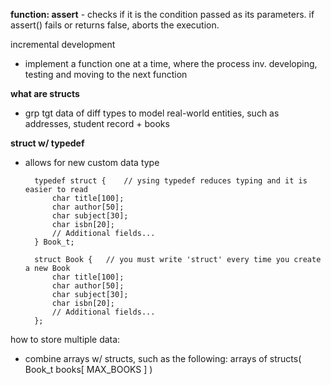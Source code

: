 **function: assert** - checks if it is the condition passed as its parameters. if assert() fails or returns false, aborts the execution. 

incremental development
- implement a function one at a time, where the process inv. developing, testing and moving to the next function

**what are structs**
- grp tgt data of diff types to model real-world entities, such as addresses, student record + books

**struct w/ typedef**
- allows for new custom data type

        typedef struct {    // ysing typedef reduces typing and it is easier to read
            char title[100];
            char author[50];
            char subject[30];
            char isbn[20];
            // Additional fields...
        } Book_t;   

        struct Book {   // you must write 'struct' every time you create a new Book
            char title[100];
            char author[50];
            char subject[30];
            char isbn[20];
            // Additional fields...
        }; 

how to store multiple data:
- combine arrays w/ structs, such as the following: arrays of structs( Book_t books[ MAX_BOOKS ] )